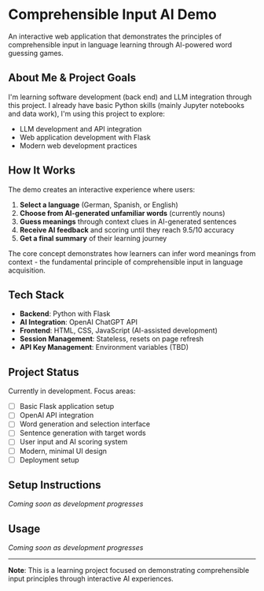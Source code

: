# Comprehensible Input AI Demo

An interactive web application that demonstrates the principles of comprehensible input in language learning through AI-powered word guessing games.

## About Me & Project Goals

I'm learning software development (back end) and LLM integration through this project. I already have basic Python skills (mainly Jupyter notebooks and data work), I'm using this project to explore:
- LLM development and API integration
- Web application development with Flask
- Modern web development practices

## How It Works

The demo creates an interactive experience where users:

1. **Select a language** (German, Spanish, or English)
2. **Choose from AI-generated unfamiliar words** (currently nouns)
3. **Guess meanings** through context clues in AI-generated sentences
4. **Receive AI feedback** and scoring until they reach 9.5/10 accuracy
5. **Get a final summary** of their learning journey

The core concept demonstrates how learners can infer word meanings from context - the fundamental principle of comprehensible input in language acquisition.

## Tech Stack

- **Backend**: Python with Flask
- **AI Integration**: OpenAI ChatGPT API
- **Frontend**: HTML, CSS, JavaScript (AI-assisted development)
- **Session Management**: Stateless, resets on page refresh
- **API Key Management**: Environment variables (TBD)

## Project Status

Currently in development. Focus areas:
- [ ] Basic Flask application setup
- [ ] OpenAI API integration
- [ ] Word generation and selection interface
- [ ] Sentence generation with target words
- [ ] User input and AI scoring system
- [ ] Modern, minimal UI design
- [ ] Deployment setup

## Setup Instructions

*Coming soon as development progresses*

## Usage

*Coming soon as development progresses*

---

**Note**: This is a learning project focused on demonstrating comprehensible input principles through interactive AI experiences.
